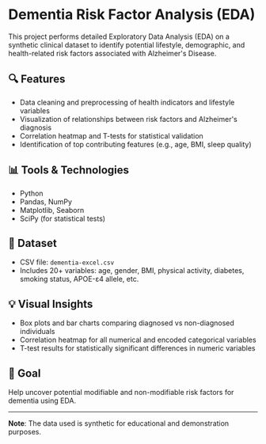 # Dementia Risk Factor Analysis (EDA)

This project performs detailed Exploratory Data Analysis (EDA) on a synthetic clinical dataset to identify potential lifestyle, demographic, and health-related risk factors associated with Alzheimer's Disease.

## 🔍 Features
- Data cleaning and preprocessing of health indicators and lifestyle variables
- Visualization of relationships between risk factors and Alzheimer's diagnosis
- Correlation heatmap and T-tests for statistical validation
- Identification of top contributing features (e.g., age, BMI, sleep quality)

## 📊 Tools & Technologies
- Python
- Pandas, NumPy
- Matplotlib, Seaborn
- SciPy (for statistical tests)

## 📁 Dataset
- CSV file: `dementia-excel.csv`
- Includes 20+ variables: age, gender, BMI, physical activity, diabetes, smoking status, APOE-ε4 allele, etc.

## 💡 Visual Insights
- Box plots and bar charts comparing diagnosed vs non-diagnosed individuals
- Correlation heatmap for all numerical and encoded categorical variables
- T-test results for statistically significant differences in numeric variables

## 🧠 Goal
Help uncover potential modifiable and non-modifiable risk factors for dementia using EDA.

---

**Note**: The data used is synthetic for educational and demonstration purposes.
